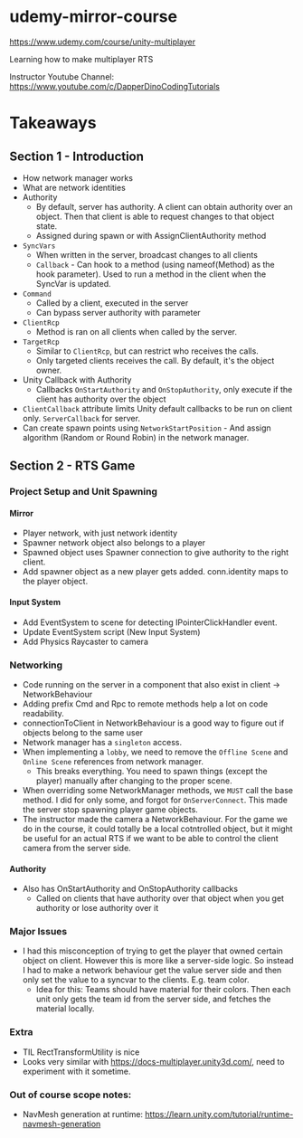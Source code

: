 # udemy-mirror-course
https://www.udemy.com/course/unity-multiplayer

Learning how to make multiplayer RTS

Instructor Youtube Channel: https://www.youtube.com/c/DapperDinoCodingTutorials

# Takeaways

## Section 1 - Introduction

- How network manager works
- What are network identities
- Authority
  - By default, server has authority. A client can obtain authority over an object. Then that client is able to request changes to that object state.
  - Assigned during spawn or with AssignClientAuthority method
- `SyncVars`
  - When written in the server, broadcast changes to all clients
  - `Callback` - Can hook to a method (using nameof(Method) as the hook parameter). Used to run a method in the client when the SyncVar is updated.
- `Command`
  - Called by a client, executed in the server
  - Can bypass server authority with parameter
- `ClientRcp`
  - Method is ran on all clients when called by the server.
- `TargetRcp`
  - Similar to `ClientRcp`, but can restrict who receives the calls.
  - Only targeted clients receives the call. By default, it's the object owner.
- Unity Callback with Authority
  - Callbacks `OnStartAuthority` and `OnStopAuthority`, only execute if the client has authority over the object
- `ClientCallback` attribute limits Unity default callbacks to be run on client only. `ServerCallback` for server.
- Can create spawn points using `NetworkStartPosition` - And assign algorithm (Random or Round Robin) in the network manager.

## Section 2 - RTS Game

### Project Setup and Unit Spawning

#### Mirror
- Player network, with just network identity
- Spawner network object also belongs to a player
- Spawned object uses Spawner connection to give authority to the right client.
- Add spawner object as a new player gets added. conn.identity maps to the player object.

#### Input System
- Add EventSystem to scene for detecting IPointerClickHandler event.
- Update EventSystem script (New Input System)
- Add Physics Raycaster to camera

### Networking

- Code running on the server in a component that also exist in client -> NetworkBehaviour
- Adding prefix Cmd and Rpc to remote methods help a lot on code readability.
- connectionToClient in NetworkBehaviour is a good way to figure out if objects belong to the same user
- Network manager has a `singleton` access.
- When implementing a `lobby`, we need to remove the `Offline Scene` and `Online Scene` references from network manager.
  - This breaks everything. You need to spawn things (except the player) manually after changing to the proper scene.
- When overriding some NetworkManager methods, we `MUST` call the base method. I did for only some, and forgot for `OnServerConnect`. This made the server stop spawning player game objects.
- The instructor made the camera a NetworkBehaviour. For the game we do in the course, it could totally be a local cotntrolled object, but it might be useful for an actual RTS if we want to be able to control the client camera from the server side.
#### Authority

- Also has OnStartAuthority and OnStopAuthority callbacks
  - Called on clients that have authority over that object when you get authority or lose authority over it

### Major Issues

- I had this misconception of trying to get the player that owned certain object on client. However this is more like a server-side logic. So instead I had to make a network behaviour get the value server side and then only set the value to a syncvar to the clients. E.g. team color.
  - Idea for this: Teams should have material for their colors. Then each unit only gets the team id from the server side, and fetches the material locally.

### Extra

- TIL RectTransformUtility is nice
- Looks very similar with https://docs-multiplayer.unity3d.com/, need to experiment with it sometime.

### Out of course scope notes:

- NavMesh generation at runtime: https://learn.unity.com/tutorial/runtime-navmesh-generation


